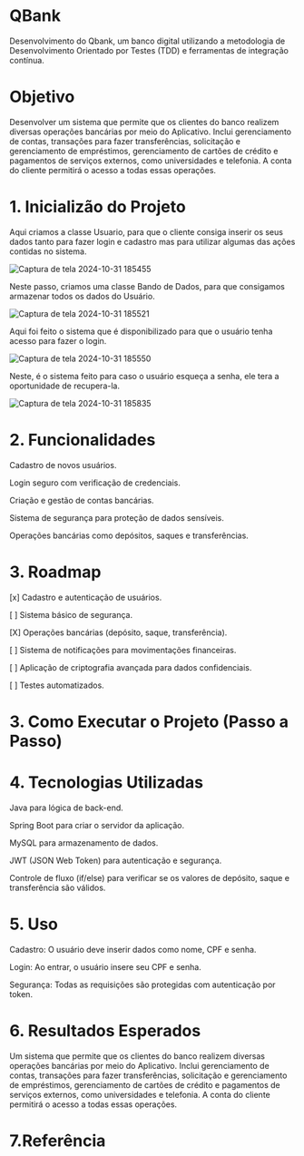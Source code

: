 # QBank
Desenvolvimento do Qbank, um banco digital utilizando a metodologia de Desenvolvimento Orientado por Testes (TDD) e  ferramentas de integração contínua. 

# Objetivo 
Desenvolver um sistema que permite que os clientes do banco realizem diversas operações bancárias por meio do Aplicativo. Inclui gerenciamento de contas, transações para fazer transferências, solicitação e gerenciamento de empréstimos, gerenciamento de cartões de crédito e pagamentos de serviços externos, como universidades e telefonia. A conta do cliente permitirá o acesso a todas essas operações.


# 1. Inicializão do Projeto

Aqui criamos a classe Usuario, para que o cliente consiga inserir os seus dados tanto para fazer login e cadastro mas para utilizar algumas das ações contidas no sistema.

![Captura de tela 2024-10-31 185455](https://github.com/user-attachments/assets/068b713d-9e88-455b-ae81-62b0f1e94a04)

Neste passo, criamos uma classe Bando de Dados, para que consigamos armazenar todos os dados do Usuário.

![Captura de tela 2024-10-31 185521](https://github.com/user-attachments/assets/22afb1b6-b842-4e2f-bb56-41e1896522a1)

Aqui foi feito o sistema que é disponibilizado para que o usuário tenha acesso para fazer o login.

![Captura de tela 2024-10-31 185550](https://github.com/user-attachments/assets/c8256abe-0d60-4bf3-a8a5-9d6219673152)

Neste, é o sistema feito para caso o usuário esqueça a senha, ele tera a oportunidade de recupera-la.

![Captura de tela 2024-10-31 185835](https://github.com/user-attachments/assets/725fb21c-0dbd-4bb3-a18a-731f223a0b4f)



# 2. Funcionalidades

Cadastro de novos usuários.

Login seguro com verificação de credenciais.

Criação e gestão de contas bancárias.

Sistema de segurança para proteção de dados sensíveis.

Operações bancárias como depósitos, saques e transferências.

# 3. Roadmap
 
 [x] Cadastro e autenticação de usuários.

 [ ] Sistema básico de segurança.
 
 [X] Operações bancárias (depósito, saque, transferência).
 
 [ ] Sistema de notificações para movimentações financeiras.
 
 [ ] Aplicação de criptografia avançada para dados confidenciais.
 
 [ ] Testes automatizados.

# 3. Como Executar o Projeto (Passo a Passo)

# 4. Tecnologias Utilizadas

Java para lógica de back-end.

Spring Boot para criar o servidor da aplicação.

MySQL para armazenamento de dados.

JWT (JSON Web Token) para autenticação e segurança.

Controle de fluxo (if/else) para verificar se os valores de depósito, saque e transferência são válidos.

# 5. Uso

Cadastro: O usuário deve inserir dados como nome, CPF e senha.

Login: Ao entrar, o usuário insere seu CPF e senha.

Segurança: Todas as requisições são protegidas com autenticação por token.

# 6. Resultados Esperados
Um sistema que permite que os clientes do banco realizem diversas operações bancárias por meio do Aplicativo. Inclui gerenciamento de contas, transações para fazer transferências, solicitação e gerenciamento de empréstimos, gerenciamento de cartões de crédito e pagamentos de serviços externos, como universidades e telefonia. A conta do cliente permitirá o acesso a todas essas operações.

# 7.Referência 
